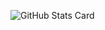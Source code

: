 ![GitHub Stats Card](https://github-readme-stats.vercel.app/api?username=roger-sato&theme=dracula&count_private=true)
